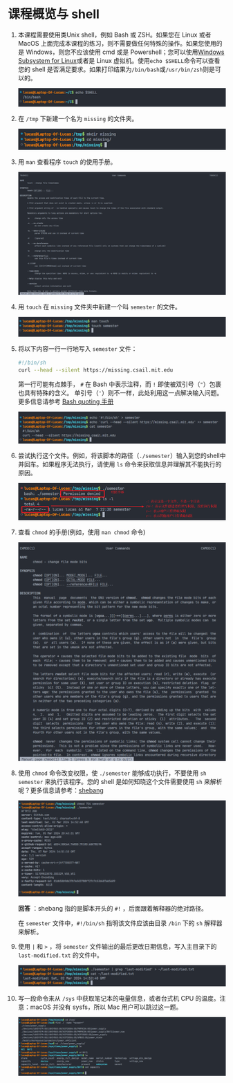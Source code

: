 # 课程概览与 shell

1. 本课程需要使用类Unix shell，例如 Bash 或 ZSH。如果您在 Linux 或者 MacOS 上面完成本课程的练习，则不需要做任何特殊的操作。如果您使用的是 Windows，则您不应该使用 cmd 或是 Powershell；您可以使用[Windows Subsystem for Linux](https://docs.microsoft.com/en-us/windows/wsl/)或者是 Linux 虚拟机。使用`echo $SHELL`命令可以查看您的 shell 是否满足要求。如果打印结果为`/bin/bash`或`/usr/bin/zsh`则是可以的。

   ![image-20240307222758466](assets/image-20240307222758466.png)

2. 在 `/tmp` 下新建一个名为 `missing` 的文件夹。

   ![image-20240307223050090](assets/image-20240307223050090.png)

3. 用 `man` 查看程序 `touch` 的使用手册。

   ![image-20240307223211342](assets/image-20240307223211342.png)

4. 用 `touch` 在 `missing` 文件夹中新建一个叫 `semester` 的文件。

   ![image-20240307223304693](assets/image-20240307223304693.png)

5. 将以下内容一行一行地写入 `semester` 文件：

   ```bash
   #!/bin/sh
   curl --head --silent https://missing.csail.mit.edu
   ```

   第一行可能有点棘手， `#` 在 Bash 中表示注释，而 `!` 即使被双引号（`"`）包裹也具有特殊的含义。 单引号（`'`）则不一样，此处利用这一点解决输入问题。更多信息请参考 [Bash quoting 手册](https://www.gnu.org/software/bash/manual/html_node/Quoting.html)

   ![image-20240307223843567](assets/image-20240307223843567.png)

6. 尝试执行这个文件。例如，将该脚本的路径（`./semester`）输入到您的shell中并回车。如果程序无法执行，请使用 `ls` 命令来获取信息并理解其不能执行的原因。

   ![image-20240307224837275](assets/image-20240307224837275.png)

7. 查看 `chmod` 的手册(例如，使用 `man chmod` 命令)

   ![image-20240307224924834](assets/image-20240307224924834.png)

8. 使用 `chmod` 命令改变权限，使 `./semester` 能够成功执行，不要使用 `sh semester` 来执行该程序。您的 shell 是如何知晓这个文件需要使用 `sh` 来解析呢？更多信息请参考：[shebang](https://en.wikipedia.org/wiki/Shebang_(Unix))

   ![image-20240307225118761](assets/image-20240307225118761.png)

   **回答** ：shebang 指的是脚本开头的 `#!` ，后面跟着解释器的绝对路径。

   在 `semester` 文件中，`#!/bin/sh` 指明该文件应该由目录 `/bin` 下的 `sh` 解释器来解析。

9. 使用 `|` 和 `>` ，将 `semester` 文件输出的最后更改日期信息，写入主目录下的 `last-modified.txt` 的文件中。

   ![image-20240307230259414](assets/image-20240307230259414.png)

10. 写一段命令来从 `/sys` 中获取笔记本的电量信息，或者台式机 CPU 的温度。注意：macOS 并没有 sysfs，所以 Mac 用户可以跳过这一题。

    ![image-20240307230902298](assets/image-20240307230902298.png)